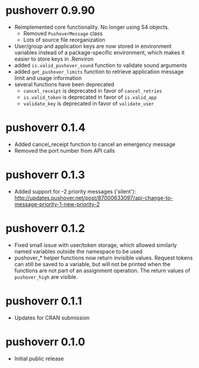 # pushoverr 0.9.90

* Reimplemented core functionality. No longer using S4 objects.
    * Removed `PushoverMessage` class
    * Lots of source file reorganization
* User/group and application keys are now stored in environment variables instead of a package-specific environment, which makes it easier to store keys in .Renviron
* added `is.valid_pushover_sound` function to validate sound arguments
* added `get_pushover_limits` function to retrieve application message limit and usage information
* several functions have been deprecated
    * `cancel_receipt` is deprecated in favor of `cancel_retries`
    * `is.valid_token` is deprecated in favor of `is.valid_app`
    * `validate_key` is deprecated in favor of `validate_user`

# pushoverr 0.1.4

* Added cancel_receipt function to cancel an emergency message
* Removed the port number from API calls

# pushoverr 0.1.3

* Added support for -2 priority messages ('silent'): http://updates.pushover.net/post/87000633097/api-change-to-message-priority-1-new-priority-2

# pushoverr 0.1.2

* Fixed small issue with user/token storage, which allowed similarly named variables outside the namespace to be used
* pushover_* helper functions now return invisible values. Request tokens can still be saved to a variable, but will not be printed when the functions are not part of an assignment operation. The return values of `pushover_high` are visible.

# pushoverr 0.1.1

* Updates for CRAN submission

# pushoverr 0.1.0

* Initial public release
